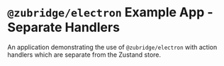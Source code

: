 # `@zubridge/electron` Example App - Separate Handlers

An application demonstrating the use of `@zubridge/electron` with action handlers which are separate from the Zustand store.

